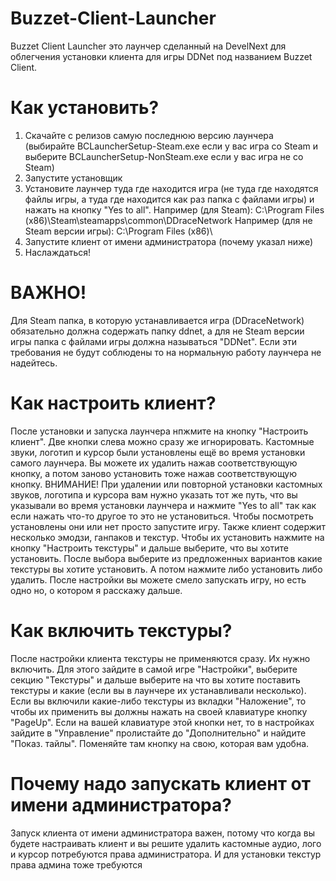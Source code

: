 # Buzzet-Client-Launcher
Buzzet Client Launcher это лаунчер сделанный на DevelNext для облегчения установки клиента для игры DDNet под названием Buzzet Client.
# Как установить?
1. Скачайте с релизов самую последнюю версию лаунчера (выбирайте BCLauncherSetup-Steam.exe если у вас игра со Steam и выберите BCLauncherSetup-NonSteam.exe если у вас игра не со Steam)
2. Запустите установщик 
3. Установите лаунчер туда где находится игра (не туда где находятся файлы игры, а туда где находится как раз папка с файлами игры) и нажать на кнопку "Yes to all". Например (для Steam): C:\Program Files (x86)\Steam\steamapps\common\DDraceNetwork Например (для не Steam версии игры): C:\Program Files (x86)\
4. Запустите клиент от имени администратора (почему указал ниже)
5. Наслаждаться!
# ВАЖНО!
Для Steam папка, в которую устанавливается игра (DDraceNetwork) обязательно должна содержать папку ddnet, а для не Steam версии игры папка с файлами игры должна называться "DDNet". Если эти требования не будут соблюдены то на нормальную работу лаунчера не надейтесь.
# Как настроить клиент?
После установки и запуска лаунчера нпжмите на кнопку "Настроить клиент". Две кнопки слева можно сразу же игнорировать. Кастомные звуки, логотип и курсор были установлены ещё во время установки самого лаунчера. Вы можете их удалить нажав соответствующую кнопку, а потом заново установить тоже нажав соответствующую кнопку. ВНИМАНИЕ! При удалении или повторной установки кастомных звуков, логотипа и курсора вам нужно указать тот же путь, что вы указывали во время установки лаунчера и нажмите "Yes to all" так как если нажать что-то другое то это не установиться. Чтобы посмотреть установлены они или нет просто запустите игру. Также клиент содержит несколько эмодзи, ганпаков и текстур. Чтобы их установить нажмите на кнопку "Настроить текстуры" и дальше выберите, что вы хотите установить. После выбора выберите из предложенных вариантов какие текстуры вы хотите установить. А потом нажмите либо установить либо удалить. После настройки вы можете смело запускать игру, но есть одно но, о котором я расскажу дальше.
# Как включить текстуры?
После настройки клиента текстуры не применяются сразу. Их нужно включить. Для этого зайдите в самой игре "Настройки", выберите секцию "Текстуры" и дальше выберите на что вы хотите поставить текстуры и какие (если вы в лаунчере их устанавливали несколько). Если вы включили какие-либо текстуры из вкладки "Наложение", то чтобы их применить вы должны нажать на своей клавиатуре кнопку "PageUp". Если на вашей клавиатуре этой кнопки нет, то в настройках зайдите в "Управление" пролистайте до "Дополнительно" и найдите "Показ. тайлы". Поменяйте там кнопку на свою, которая вам удобна.
# Почему надо запускать клиент от имени администратора?
Запуск клиента от имени администратора важен, потому что когда вы будете настраивать клиент и вы решите удалить кастомные аудио, лого и курсор потребуются права администратора. И для установки текстур права админа тоже требуются
